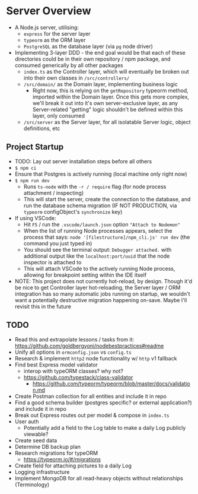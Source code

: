 # Server Overview

* A Node.js server, utilising:
  * `express` for the server layer
  * `typeorm` as the ORM layer
  * `PostgreSQL` as the database layer (via `pg` node driver)
* Implementing 3-layer DDD - the end goal would be that each of these directories could be in their own repository / npm package, and consumed generically by all other packages
  * `index.ts` as the Controller layer, which will eventually be broken out into their own classes in `/src/controllers/`
  * `/src/domain/` as the Domain layer, implementing business logic
    * Right now, this is relying on the `getRepository` typeorm method, imported within the Domain layer. Once this gets more complex, we'll break it out into it's own server-exclusive layer, as any Server-related "getting" logic shouldn't be defined within this layer, only consumed
  * `/src/server` as the Server layer, for all isolatable Server logic, object definitions, etc

## Project Startup

* TODO: Lay out server installation steps before all others
* `$ npm ci`
* Ensure that Postgres is actively running (local machine only right now)
* `$ npm run dev`
  * Runs `ts-node` with the `-r / require` flag (for node process attachment / inspecting)
  * This will start the server, create the connection to the database, and run the database schema migration (IF NOT PRODUCTION, via `typeorm` configObject's `synchronize` key)
* If using VSCode:
  * Hit `F5` / run the `.vscode/launch.json` option `"Attach to Nodemon"`
  * When the list of running Node processes appears, select the process that says: `node '[filestructure]/npm_cli.js' run dev` (the command you just typed in)
  * You should see the terminal output: `Debugger attached.` with additional output like the `localhost:port/uuid` that the node inspector is attached to
  * This will attach VSCode to the actively running Node process, allowing for breakpoint setting within the IDE itself
* NOTE: This project does not currently hot-reload, by design. Though it'd be nice to get Controller layer hot-reloading, the Server layer / ORM integration has so many automatic jobs running on startup, we wouldn't want a potentially destructive migration happening on-save. Maybe I'll revisit this in the future

## TODO

* Read this and extrapolate lessons / tasks from it: <https://github.com/goldbergyoni/nodebestpractices#readme>
* Unify all options in `ormconfig.json` vs `config.ts`
* Research & implement `http2` node functionality w/ `http` v1 fallback
* Find best Express model validator
  * interop with typeORM classes? why not?
  * <https://github.com/typestack/class-validator>
    * <https://github.com/typeorm/typeorm/blob/master/docs/validation.md>
* Create Postman collection for all entities and include it in repo
* Find a good schema builder (postgres specific? or external application?) and include it in repo
* Break out Express routes out per model & compose in `index.ts`
* User auth
  * Potentially add a field to the Log table to make a daily Log publicly viewable?
* Create seed data
* Determine DB backup plan
* Research migrations for typeORM
  * <https://typeorm.io/#/migrations>
* Create field for attaching pictures to a daily Log
* Logging infrastructure
* Implement MongoDB for all read-heavy objects without relationships (Terminology)
